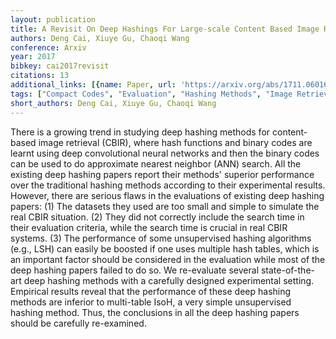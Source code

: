 ```yaml
---
layout: publication
title: A Revisit On Deep Hashings For Large-scale Content Based Image Retrieval
authors: Deng Cai, Xiuye Gu, Chaoqi Wang
conference: Arxiv
year: 2017
bibkey: cai2017revisit
citations: 13
additional_links: [{name: Paper, url: 'https://arxiv.org/abs/1711.06016'}]
tags: ["Compact Codes", "Evaluation", "Hashing Methods", "Image Retrieval", "Locality Sensitive Hashing", "Neural Hashing", "Scalability", "Supervised", "Unsupervised"]
short_authors: Deng Cai, Xiuye Gu, Chaoqi Wang
---
```

There is a growing trend in studying deep hashing methods for content-based
image retrieval (CBIR), where hash functions and binary codes are learnt using
deep convolutional neural networks and then the binary codes can be used to do
approximate nearest neighbor (ANN) search. All the existing deep hashing papers
report their methods' superior performance over the traditional hashing methods
according to their experimental results. However, there are serious flaws in
the evaluations of existing deep hashing papers: (1) The datasets they used are
too small and simple to simulate the real CBIR situation. (2) They did not
correctly include the search time in their evaluation criteria, while the
search time is crucial in real CBIR systems. (3) The performance of some
unsupervised hashing algorithms (e.g., LSH) can easily be boosted if one uses
multiple hash tables, which is an important factor should be considered in the
evaluation while most of the deep hashing papers failed to do so.
  We re-evaluate several state-of-the-art deep hashing methods with a carefully
designed experimental setting. Empirical results reveal that the performance of
these deep hashing methods are inferior to multi-table IsoH, a very simple
unsupervised hashing method. Thus, the conclusions in all the deep hashing
papers should be carefully re-examined.